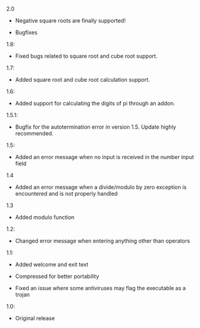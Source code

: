 2.0

- Negative square roots are finally supported!

- Bugfixes

1.8:

- Fixed bugs related to square root and cube root support.

1.7:

- Added square root and cube root calculation support.

1.6:

- Added support for calculating the digits of pi through an addon.

1.5.1:

- Bugfix for the autotermination error in version 1.5. Update highly recommended.

1.5:

- Added an error message when no input is received in the number input field

1.4

- Added an error message when a divide/modulo by zero exception is encountered and is not properly handled

1.3

- Added modulo function

1.2:

- Changed error message when entering anything other than operators

1.1:

- Added welcome and exit text

- Compressed for better portability

- Fixed an issue where some antiviruses may flag the executable as a trojan

1.0:

- Original release
